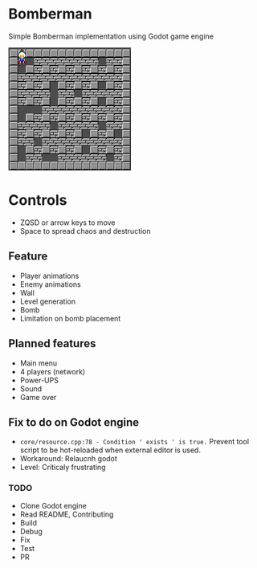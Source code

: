 # Bomberman

Simple Bomberman implementation using Godot game engine

![Preview](/doc/preview.png)

# Controls

* ZQSD or arrow keys to move
* Space to spread chaos and destruction

## Feature

* Player animations
* Enemy animations
* Wall
* Level generation
* Bomb
* Limitation on bomb placement

## Planned features

* Main menu
* 4 players (network)
* Power-UPS
* Sound
* Game over

## Fix to do on Godot engine
* `core/resource.cpp:78 - Condition ' exists ' is true.` Prevent tool script to be hot-reloaded when external editor is used.
* Workaround: Relaucnh godot
* Level: Criticaly frustrating

### TODO
- Clone Godot engine
- Read README, Contributing
- Build
- Debug
- Fix
- Test
- PR

